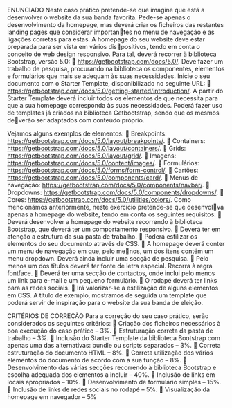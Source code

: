 ENUNCIADO 
Neste caso prático pretende-se que imagine que está a desenvolver o website 
da sua banda favorita. Pede-se apenas o desenvolvimento da homepage, mas 
deverá criar os ficheiros das restantes landing pages que considerar importantes no menu de navegação e as ligações corretas para estas. 
A homepage do seu website deve estar preparada para ser vista em vários dispositivos, tendo em conta o conceito de web design responsivo. Para tal, deverá 
recorrer à biblioteca Bootstrap, versão 5.0: 
 https://getbootstrap.com/docs/5.0/. 
Deve fazer um trabalho de pesquisa, procurando na biblioteca os componentes, 
elementos e formulários que mais se adequam às suas necessidades. 
Inicie o seu documento com o Starter Template, disponibilizado no seguinte 
URL: 
 https://getbootstrap.com/docs/5.0/getting-started/introduction/.
A partir do Starter Template deverá incluir todos os elementos de que necessita 
para que a sua homepage corresponda às suas necessidades. Poderá fazer uso 
de templates já criados na biblioteca Getbootstrap, sendo que os mesmos deverão ser adaptados com conteúdo próprio.

Vejamos alguns exemplos de elementos: 
 Breakpoints: 
https://getbootstrap.com/docs/5.0/layout/breakpoints/. 
 Containers: 
https://getbootstrap.com/docs/5.0/layout/containers/. 
 Grids: 
https://getbootstrap.com/docs/5.0/layout/grid/. 
 Imagens: 
https://getbootstrap.com/docs/5.0/content/images/. 
 Formulários: 
https://getbootstrap.com/docs/5.0/forms/form-control/. 
 Cartões: 
https://getbootstrap.com/docs/5.0/components/card/. 
 Menus de navegação: 
https://getbootstrap.com/docs/5.0/components/navbar/. 
 Dropdowns: 
https://getbootstrap.com/docs/5.0/components/dropdowns/. 
 Cores: 
https://getbootstrap.com/docs/5.0/utilities/colors/. 
Como mencionámos anteriormente, neste exercício pretende-se que desenvolva apenas a homepage do website, tendo em conta os seguintes requisitos: 
 Deverá desenvolver a homepage do website recorrendo à biblioteca 
Bootstrap, que deverá ter um comportamento responsivo. 
 Deverá ter em atenção a estrutura da sua pasta de trabalho. 
 Poderá estilizar os elementos do seu documento através de CSS. 
 A homepage deverá conter um menu de navegação em que, pelo menos, um dos itens contém um menu dropdown. Deverá ainda incluir 
uma secção de pesquisa.
 Pelo menos um dos títulos deverá ter fonte de letra especial. Recorra à 
regra fontface. 
 Deverá ter uma secção de contactos, onde inclui pelo menos um link 
para e-mail e um pequeno formulário. 
 O rodapé deverá ter links para as redes sociais. 
 Irá valorizar-se a estilização de alguns elementos em CSS. 
A título de exemplo, mostramos de seguida um template que poderá servir de 
inspiração para o website da sua banda de eleição. 

CRITÉRIOS DE CORREÇÃO 
Para a correção do seu caso prático, serão considerados os seguintes critérios: 
 Criação dos ficheiros necessários à boa execução do caso prático – 3%. 
 Estruturação correta da pasta de trabalho – 3%. 
 Inclusão do Starter Template da biblioteca Bootstrap com apenas uma 
das alternativas: bundle ou scripts separados – 3%. 
 Correta estruturação do documento HTML – 8%. 
 Correta utilização dos vários elementos do documento de acordo com 
a sua função – 8%. 
 Desenvolvimento das várias secções recorrendo à biblioteca Bootstrap 
e escolha adequada dos elementos a incluir – 40%. 
 Inclusão de links em locais apropriados – 10%. 
 Desenvolvimento de formulário simples – 15%. 
 Inclusão de links de redes sociais no rodapé – 5%. 
 Visualização da homepage em navegador – 5%
